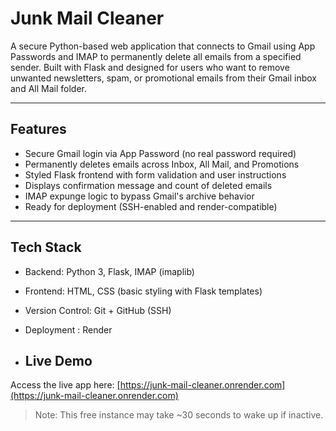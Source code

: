 # Junk Mail Cleaner

A secure Python-based web application that connects to Gmail using App Passwords and IMAP to permanently delete all emails from a specified sender. Built with Flask and designed for users who want to remove unwanted newsletters, spam, or promotional emails from their Gmail inbox and All Mail folder.

---

## Features

- Secure Gmail login via App Password (no real password required)
- Permanently deletes emails across Inbox, All Mail, and Promotions
- Styled Flask frontend with form validation and user instructions
- Displays confirmation message and count of deleted emails
- IMAP expunge logic to bypass Gmail's archive behavior
- Ready for deployment (SSH-enabled and render-compatible)

---

## Tech Stack

- Backend: Python 3, Flask, IMAP (imaplib)
- Frontend: HTML, CSS (basic styling with Flask templates)
- Version Control: Git + GitHub (SSH)
- Deployment : Render

- ## Live Demo
Access the live app here: [https://junk-mail-cleaner.onrender.com](https://junk-mail-cleaner.onrender.com)

> Note: This free instance may take ~30 seconds to wake up if inactive.



